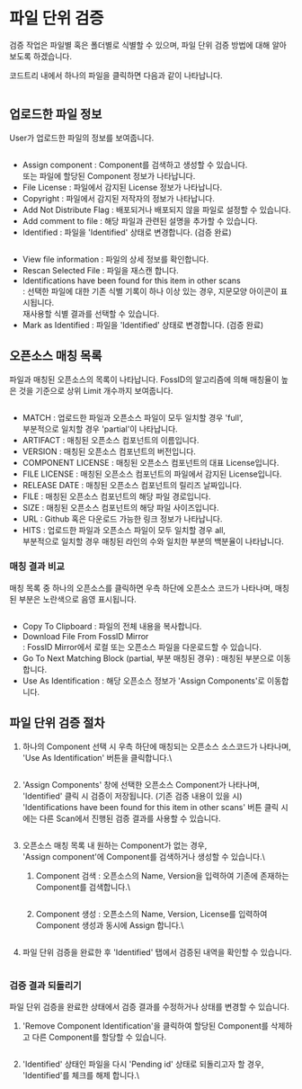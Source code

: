 # 파일 단위 검증

검증 작업은 파일별 혹은 폴더별로 식별할 수 있으며, 파일 단위 검증 방법에 대해 알아보도록 하겠습니다.



코드트리 내에서 하나의 파일을 클릭하면 다음과 같이 나타납니다.

<figure><img src="../../.gitbook/assets/화면 캡처 2025-05-21 152903.png" alt=""><figcaption></figcaption></figure>

## 업로드한 파일 정보

User가 업로드한 파일의 정보를 보여줍니다.

<figure><img src="../../.gitbook/assets/화면 캡처 2025-05-21 153201.png" alt=""><figcaption></figcaption></figure>

* Assign component : Component를 검색하고 생성할 수 있습니다. \
  또는 파일에 할당된 Component 정보가 나타납니다.
* File License : 파일에서 감지된 License 정보가 나타납니다.
* Copyright : 파일에서 감지된 저작자의 정보가 나타납니다.
* Add Not Distribute Flag : 배포되거나 배포되지 않을 파일로 설정할 수 있습니다.
* Add comment to file : 해당 파일과 관련된 설명을 추가할 수 있습니다.
* Identified : 파일을 'Identified' 상태로 변경합니다. (검증 완료)





<figure><img src="../../.gitbook/assets/화면 캡처 2025-05-21 154353.png" alt=""><figcaption></figcaption></figure>

* View file information : 파일의 상세 정보를 확인합니다.
* Rescan Selected File : 파일을 재스캔 합니다.
* Identifications have been found for this item in other scans \
  : 선택한 파일에 대한 기존 식별 기록이 하나 이상 있는 경우, 지문모양 아이콘이 표시됩니다. \
  재사용할 식별 결과를 선택할 수 있습니다.
* Mark as Identified : 파일을 'Identified' 상태로 변경합니다. (검증 완료)





## 오픈소스 매칭 목록



파일과 매칭된 오픈소스의 목록이 나타납니다. FossID의 알고리즘에 의해 매칭율이 높은 것을 기준으로 상위 Limit 개수까지 보여줍니다.

<figure><img src="../../.gitbook/assets/화면 캡처 2025-05-21 155021.png" alt=""><figcaption></figcaption></figure>

* MATCH : 업로드한 파일과 오픈소스 파일이 모두 일치할 경우 'full', \
  부분적으로 일치할 경우 'partial'이 나타납니다.
* ARTIFACT : 매칭된 오픈소스 컴포넌트의 이름입니다.
* VERSION : 매칭된 오픈소스 컴포넌트의 버전입니다.
* COMPONENT LICENSE : 매칭된 오픈소스 컴포넌트의 대표 License입니다.
* FILE LICENSE : 매칭된 오픈소스 컴포넌트의 파일에서 감지된 License입니다.
* RELEASE DATE : 매칭된 오픈소스 컴포넌트의 릴리즈 날짜입니다.
* FILE : 매칭된 오픈소스 컴포넌트의 해당 파일 경로입니다.
* SIZE : 매칭된 오픈소스 컴포넌트의 해당 파일 사이즈입니다.
* URL : Github 혹은 다운로드 가능한 링크 정보가 나타납니다.
* HITS : 업로드한 파일과 오픈소스 파일이 모두 일치할 경우 all, \
  부분적으로 일치할 경우 매칭된 라인의 수와 일치한 부분의 백분율이 나타납니다.







### 매칭 결과 비교

매칭 목록 중 하나의 오픈소스를 클릭하면 우측 하단에 오픈소스 코드가 나타나며, 매칭된 부분은 노란색으로 음영 표시됩니다.

<figure><img src="../../.gitbook/assets/화면 캡처 2025-05-21 155405.png" alt=""><figcaption></figcaption></figure>

* Copy To Clipboard : 파일의 전체 내용을 복사합니다.
* Download File From FossID Mirror \
  : FossID Mirror에서 로컬 또는 오픈소스 파일을 다운로드할 수 있습니다.
* Go To Next Matching Block (partial, 부분 매칭된 경우) : 매칭된 부분으로 이동합니다.
* Use As Identification : 해당 오픈소스 정보가 'Assign Components'로 이동합니다.







## 파일 단위 검증 절차

1.  하나의 Component 선택 시 우측 하단에 매칭되는 오픈소스 소스코드가 나타나며, 'Use As Identification' 버튼을 클릭합니다.\


    <figure><img src="../../.gitbook/assets/화면 캡처 2025-05-21 160045.png" alt=""><figcaption></figcaption></figure>
2.  'Assign Components' 창에 선택한 오픈소스 Component가 나타나며, 'Identified' 클릭 시 검증이 저장됩니다. (기존 검증 내용이 있을 시) 'Identifications have been found for this item in other scans' 버튼 클릭 시에는 다른 Scan에서 진행된 검증 결과를 사용할 수 있습니다.



    <figure><img src="../../.gitbook/assets/화면 캡처 2025-05-21 160510.png" alt=""><figcaption></figcaption></figure>
3. 오픈소스 매칭 목록 내 원하는 Component가 없는 경우, \
   'Assign component'에 Component를 검색하거나 생성할 수 있습니다.\

   1.  Component 검색 : 오픈소스의 Name, Version을 입력하여 기존에 존재하는 Component를 검색합니다.\


       <figure><img src="../../.gitbook/assets/image (220).png" alt=""><figcaption></figcaption></figure>
   2.  Component 생성 : 오픈소스의 Name, Version, License를 입력하여 Component 생성과 동시에 Assign 합니다.\


       <figure><img src="../../.gitbook/assets/image (232).png" alt=""><figcaption></figcaption></figure>
4.  파일 단위 검증을 완료한 후 'Identified' 탭에서 검증된 내역을 확인할 수 있습니다.



    <figure><img src="../../.gitbook/assets/화면 캡처 2025-05-21 160642.png" alt=""><figcaption></figcaption></figure>

### 검증 결과 되돌리기

파일 단위 검증을 완료한 상태에서 검증 결과를 수정하거나 상태를 변경할 수 있습니다.

1.  'Remove Component Identification'을 클릭하여 할당된 Component를 삭제하고 다른 Component를 할당할 수 있습니다.



    <figure><img src="../../.gitbook/assets/화면 캡처 2025-05-21 160850.png" alt=""><figcaption></figcaption></figure>
2.  'Identified' 상태인 파일을 다시 'Pending id' 상태로 되돌리고자 할 경우, 'Identified'를 체크를 해제 합니다.\


    <figure><img src="../../.gitbook/assets/화면 캡처 2025-05-21 161020.png" alt=""><figcaption></figcaption></figure>
